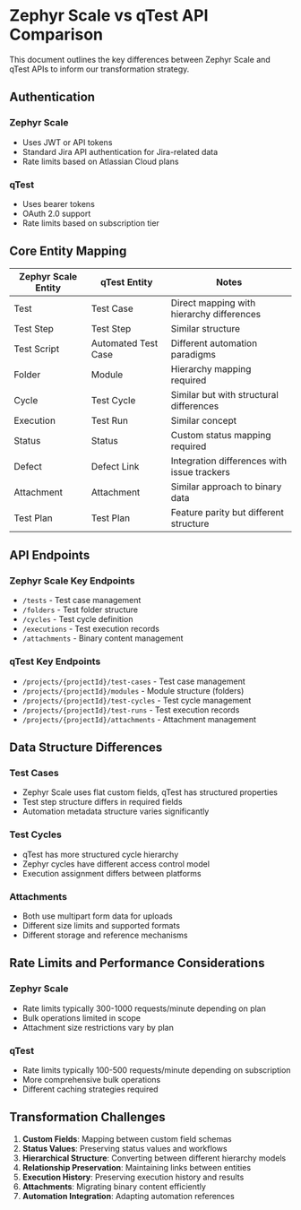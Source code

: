 # Zephyr Scale vs qTest API Comparison

This document outlines the key differences between Zephyr Scale and qTest APIs to inform our transformation strategy.

## Authentication

### Zephyr Scale
- Uses JWT or API tokens
- Standard Jira API authentication for Jira-related data
- Rate limits based on Atlassian Cloud plans

### qTest
- Uses bearer tokens
- OAuth 2.0 support
- Rate limits based on subscription tier

## Core Entity Mapping

| Zephyr Scale Entity | qTest Entity       | Notes                                  |
|---------------------|--------------------|-----------------------------------------|
| Test                | Test Case          | Direct mapping with hierarchy differences |
| Test Step           | Test Step          | Similar structure                      |
| Test Script         | Automated Test Case| Different automation paradigms         |
| Folder              | Module             | Hierarchy mapping required              |
| Cycle               | Test Cycle         | Similar but with structural differences |
| Execution           | Test Run           | Similar concept                        |
| Status              | Status             | Custom status mapping required         |
| Defect              | Defect Link        | Integration differences with issue trackers |
| Attachment          | Attachment         | Similar approach to binary data        |
| Test Plan           | Test Plan          | Feature parity but different structure |

## API Endpoints

### Zephyr Scale Key Endpoints
- `/tests` - Test case management
- `/folders` - Test folder structure
- `/cycles` - Test cycle definition
- `/executions` - Test execution records
- `/attachments` - Binary content management

### qTest Key Endpoints
- `/projects/{projectId}/test-cases` - Test case management
- `/projects/{projectId}/modules` - Module structure (folders)
- `/projects/{projectId}/test-cycles` - Test cycle management
- `/projects/{projectId}/test-runs` - Test execution records
- `/projects/{projectId}/attachments` - Attachment management

## Data Structure Differences

### Test Cases
- Zephyr Scale uses flat custom fields, qTest has structured properties
- Test step structure differs in required fields
- Automation metadata structure varies significantly

### Test Cycles
- qTest has more structured cycle hierarchy
- Zephyr cycles have different access control model
- Execution assignment differs between platforms

### Attachments
- Both use multipart form data for uploads
- Different size limits and supported formats
- Different storage and reference mechanisms

## Rate Limits and Performance Considerations

### Zephyr Scale
- Rate limits typically 300-1000 requests/minute depending on plan
- Bulk operations limited in scope
- Attachment size restrictions vary by plan

### qTest
- Rate limits typically 100-500 requests/minute depending on subscription
- More comprehensive bulk operations
- Different caching strategies required

## Transformation Challenges

1. **Custom Fields**: Mapping between custom field schemas
2. **Status Values**: Preserving status values and workflows
3. **Hierarchical Structure**: Converting between different hierarchy models
4. **Relationship Preservation**: Maintaining links between entities
5. **Execution History**: Preserving execution history and results
6. **Attachments**: Migrating binary content efficiently
7. **Automation Integration**: Adapting automation references